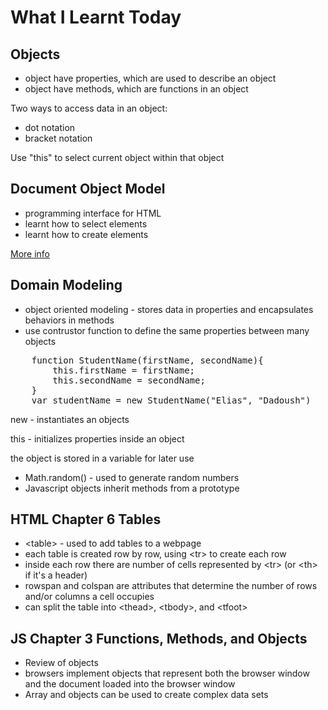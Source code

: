 # What I Learnt Today

## Objects
- object have properties, which are used to describe an object
- object have methods, which are functions in an object

Two ways to access data in an object:
- dot notation
- bracket notation


Use "this" to select current object within that object

## Document Object Model
 - programming interface for HTML
 - learnt how to select elements
 - learnt how to create elements

[More info](class-06.md)

## Domain Modeling
- object oriented modeling - stores data in properties and encapsulates behaviors in methods
- use contrustor function to define the same properties between many objects

<pre>
    function StudentName(firstName, secondName){
        this.firstName = firstName;
        this.secondName = secondName;
    }
    var studentName = new StudentName("Elias", "Dadoush")
</pre>
new - instantiates an objects

this - initializes properties inside an object

the object is stored in a variable for later use

- Math.random() - used to generate random numbers
- Javascript objects inherit methods from a prototype

## HTML Chapter 6 Tables
- &lt;table&gt; - used to add tables to a webpage
- each table is created row by row, using &lt;tr&gt; to create each row
- inside each row there are number of cells represented by &lt;tr&gt; (or &lt;th&gt; if it's a header)
- rowspan and colspan are attributes that determine the number of rows and/or columns a cell occupies
- can split the table into &lt;thead&gt;, &lt;tbody&gt;, and &lt;tfoot&gt;

## JS Chapter 3 Functions, Methods, and Objects
- Review of objects
- browsers implement objects that represent both the browser window and the document loaded into the browser window
- Array and objects can be used to create complex data sets
